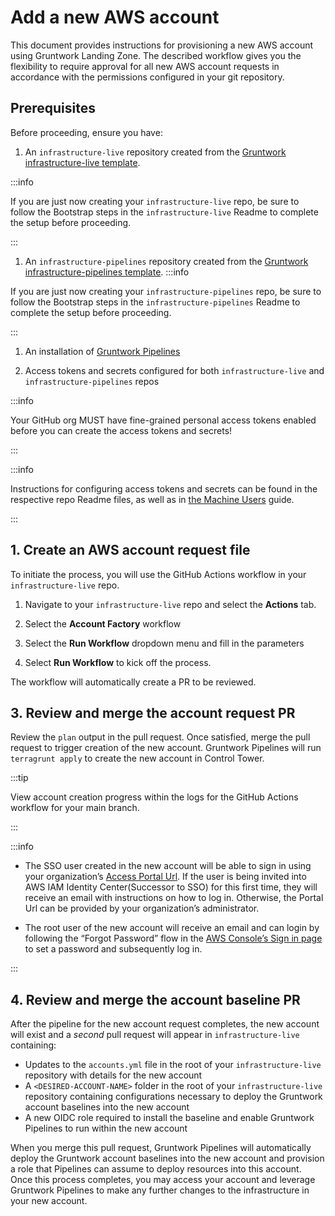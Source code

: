 # Add a new AWS account

This document provides instructions for provisioning a new AWS account using Gruntwork Landing Zone. The described workflow gives you the flexibility to require approval for all new AWS account requests in accordance with the permissions configured in your git repository.

## Prerequisites

Before proceeding, ensure you have:

1. An `infrastructure-live` repository created from the [Gruntwork infrastructure-live template](/foundations/iac-foundations/initial-setup#infrastructure-live-template).

  :::info

  If you are just now creating your `infrastructure-live` repo, be sure to follow the Bootstrap steps in the `infrastructure-live` Readme to complete the setup before proceeding. 

  :::

1. An `infrastructure-pipelines` repository created from the [Gruntwork infrastructure-pipelines template](/foundations/iac-foundations/initial-setup#infrastructure-pipelines-template).
  :::info

  If you are just now creating your `infrastructure-pipelines` repo, be sure to follow the Bootstrap steps in the `infrastructure-pipelines` Readme to complete the setup before proceeding. 

  :::

1. An installation of [Gruntwork Pipelines](/pipelines/overview)

1. Access tokens and secrets configured for both `infrastructure-live` and `infrastructure-pipelines` repos

  :::info

  Your GitHub org MUST have fine-grained personal access tokens enabled before you can create the access tokens and secrets!

  :::

  :::info

  Instructions for configuring access tokens and secrets can be found in the respective repo Readme files, as well as in [the Machine Users](/pipelines/security/machine-users) guide.

  :::

## 1. Create an AWS account request file

To initiate the process, you will use the GitHub Actions workflow in your `infrastructure-live` repo.

1. Navigate to your `infrastructure-live` repo and select the **Actions** tab.

1. Select the **Account Factory** workflow

1. Select the **Run Workflow** dropdown menu and fill in the parameters

1. Select **Run Workflow** to kick off the process.

The workflow will automatically create a PR to be reviewed.

## 3. Review and merge the account request PR

Review the `plan` output in the pull request. Once satisfied, merge the pull request to trigger creation of the new account. Gruntwork Pipelines will run `terragrunt apply` to create the new account in Control Tower.

:::tip

View account creation progress within the logs for the GitHub Actions workflow for your main branch.

:::

:::info

- The SSO user created in the new account will be able to sign in using your organization’s [Access Portal Url](https://docs.aws.amazon.com/signin/latest/userguide/sign-in-urls-defined.html#access-portal-url). If the user is being invited into AWS IAM Identity Center(Successor to SSO) for this first time, they will receive an email with instructions on how to log in. Otherwise, the Portal Url can be provided by your organization’s administrator.

- The root user of the new account will receive an email and can login by following the “Forgot Password” flow in the [AWS Console’s Sign in page](https://console.aws.amazon.com/) to set a password and subsequently log in.
<!-- https://docs.aws.amazon.com/controltower/latest/userguide/root-login.html -->

:::

## 4. Review and merge the account baseline PR

After the pipeline for the new account request completes, the new account will exist and a _second_ pull request will appear in `infrastructure-live` containing:

- Updates to the `accounts.yml` file in the root of your `infrastructure-live` repository with details for the new account
- A `<DESIRED-ACCOUNT-NAME>` folder in the root of your `infrastructure-live` repository containing configurations necessary to deploy the Gruntwork account baselines into the new account
- A new OIDC role required to install the baseline and enable Gruntwork Pipelines to run within the new account

When you merge this pull request, Gruntwork Pipelines will automatically deploy the Gruntwork account baselines into the new account and provision a role that Pipelines can assume to deploy resources into this account. Once this process completes, you may access your account and leverage Gruntwork Pipelines to make any further changes to the infrastructure in your new account.
